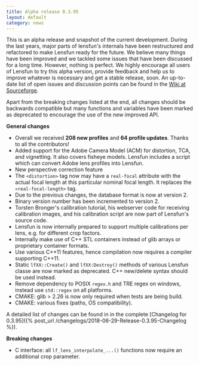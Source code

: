 ```yaml
---
title: Alpha release 0.3.95
layout: default
category: news
---
```


This is an alpha release and snapshot of the current development. During the last years, major parts of lensfun's internals have been restructured and refactored to make Lensfun ready for the future. We believe many things have been improved and we tackled some issues that have been discussed for a long time. However, nothing is perfect. We highly encourage all users of Lensfun to try this alpha version, provide feedback and help us to improve whatever is necessary and get a stable release, soon. An up-to-date list of open issues and discussion points can be found in the [Wiki at Sourceforge](https://sourceforge.net/p/lensfun/wiki/Release%20schedule/).

Apart from the breaking changes listed at the end, all changes should be backwards compatible but many functions and variables have been marked as deprecated to encourage the use of the new improved API.

__General changes__

* Overall we received __208 new profiles__ and __64 profile updates__. Thanks to all the contributors!
* Added support for the Adobe Camera Model (ACM) for distortion, TCA, and vignetting. It also covers fisheye models. Lensfun includes a script which can convert Adobe lens profiles into Lensfun.
* New perspective correction feature
* The `<distortion>` tag now may have a `real-focal` attribute with the actual focal length at this particular nominal focal length.  It replaces the `<real-focal-length>` tag.
* Due to the previous changes, the database format is now at version 2.
* Binary version number has been incremented to version 2.
* Torsten Bronger's calibration tutorial, his webserver code for receiving calibration images, and his calibration script are now part of Lensfun's source code.
* Lensfun is now internally prepared to support multiple calibrations per lens, e.g. for different crop factors.
* Internally make use of C++ STL containers instead of glib arrays or proprietary container formats.
* Use various C++11 features, hence compilation now requires a compiler supporting C++11.
* Static `lfXX::Create()` and `lfXX:Destroy()` methods of various Lensfun classe are now marked as deprecated. C++ new/delete syntax should be used instead.
* Remove dependency to POSIX `regex.h` and TRE regex on windows, instead use `std::regex` on all platforms.
* CMAKE: glib > 2.26 is now only required when tests are being build.
* CMAKE: various fixes (paths, OS compatibility).

A detailed list of changes can be found in in the complete [Changelog for 0.3.95]({% post_url /changelogs/2018-06-29-Release-0.3.95-Changelog %}).

__Breaking changes__

* C interface: all `lf_lens_interpolate_...()` functions now require an additional crop parameter.
